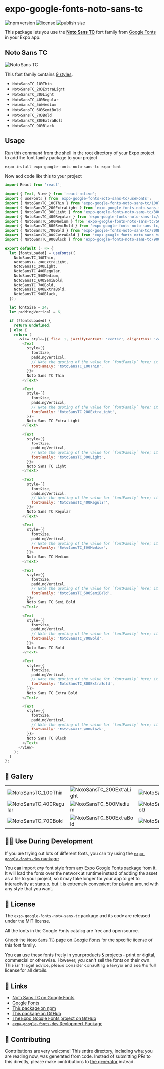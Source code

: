 # expo-google-fonts-noto-sans-tc

![npm version](https://flat.badgen.net/npm/v/expo-google-fonts-noto-sans-tc)
![license](https://flat.badgen.net/github/license/expo/google-fonts)
![publish size](https://flat.badgen.net/packagephobia/install/expo-google-fonts-noto-sans-tc)

This package lets you use the [**Noto Sans TC**](https://fonts.google.com/specimen/Noto+Sans+TC) font family from [Google Fonts](https://fonts.google.com/) in your Expo app.

## Noto Sans TC

![Noto Sans TC](./font-family.png)

This font family contains [9 styles](#-gallery).

- `NotoSansTC_100Thin`
- `NotoSansTC_200ExtraLight`
- `NotoSansTC_300Light`
- `NotoSansTC_400Regular`
- `NotoSansTC_500Medium`
- `NotoSansTC_600SemiBold`
- `NotoSansTC_700Bold`
- `NotoSansTC_800ExtraBold`
- `NotoSansTC_900Black`

## Usage

Run this command from the shell in the root directory of your Expo project to add the font family package to your project
```sh
expo install expo-google-fonts-noto-sans-tc expo-font
```

Now add code like this to your project
```js
import React from 'react';

import { Text, View } from 'react-native';
import { useFonts } from 'expo-google-fonts-noto-sans-tc/useFonts';
import { NotoSansTC_100Thin } from 'expo-google-fonts-noto-sans-tc/100Thin';
import { NotoSansTC_200ExtraLight } from 'expo-google-fonts-noto-sans-tc/200ExtraLight';
import { NotoSansTC_300Light } from 'expo-google-fonts-noto-sans-tc/300Light';
import { NotoSansTC_400Regular } from 'expo-google-fonts-noto-sans-tc/400Regular';
import { NotoSansTC_500Medium } from 'expo-google-fonts-noto-sans-tc/500Medium';
import { NotoSansTC_600SemiBold } from 'expo-google-fonts-noto-sans-tc/600SemiBold';
import { NotoSansTC_700Bold } from 'expo-google-fonts-noto-sans-tc/700Bold';
import { NotoSansTC_800ExtraBold } from 'expo-google-fonts-noto-sans-tc/800ExtraBold';
import { NotoSansTC_900Black } from 'expo-google-fonts-noto-sans-tc/900Black';

export default () => {
  let [fontsLoaded] = useFonts({
    NotoSansTC_100Thin,
    NotoSansTC_200ExtraLight,
    NotoSansTC_300Light,
    NotoSansTC_400Regular,
    NotoSansTC_500Medium,
    NotoSansTC_600SemiBold,
    NotoSansTC_700Bold,
    NotoSansTC_800ExtraBold,
    NotoSansTC_900Black,
  });

  let fontSize = 24;
  let paddingVertical = 6;

  if (!fontsLoaded) {
    return undefined;
  } else {
    return (
      <View style={{ flex: 1, justifyContent: 'center', alignItems: 'center' }}>
        <Text
          style={{
            fontSize,
            paddingVertical,
            // Note the quoting of the value for `fontFamily` here; it expects a string!
            fontFamily: 'NotoSansTC_100Thin',
          }}>
          Noto Sans TC Thin
        </Text>

        <Text
          style={{
            fontSize,
            paddingVertical,
            // Note the quoting of the value for `fontFamily` here; it expects a string!
            fontFamily: 'NotoSansTC_200ExtraLight',
          }}>
          Noto Sans TC Extra Light
        </Text>

        <Text
          style={{
            fontSize,
            paddingVertical,
            // Note the quoting of the value for `fontFamily` here; it expects a string!
            fontFamily: 'NotoSansTC_300Light',
          }}>
          Noto Sans TC Light
        </Text>

        <Text
          style={{
            fontSize,
            paddingVertical,
            // Note the quoting of the value for `fontFamily` here; it expects a string!
            fontFamily: 'NotoSansTC_400Regular',
          }}>
          Noto Sans TC Regular
        </Text>

        <Text
          style={{
            fontSize,
            paddingVertical,
            // Note the quoting of the value for `fontFamily` here; it expects a string!
            fontFamily: 'NotoSansTC_500Medium',
          }}>
          Noto Sans TC Medium
        </Text>

        <Text
          style={{
            fontSize,
            paddingVertical,
            // Note the quoting of the value for `fontFamily` here; it expects a string!
            fontFamily: 'NotoSansTC_600SemiBold',
          }}>
          Noto Sans TC Semi Bold
        </Text>

        <Text
          style={{
            fontSize,
            paddingVertical,
            // Note the quoting of the value for `fontFamily` here; it expects a string!
            fontFamily: 'NotoSansTC_700Bold',
          }}>
          Noto Sans TC Bold
        </Text>

        <Text
          style={{
            fontSize,
            paddingVertical,
            // Note the quoting of the value for `fontFamily` here; it expects a string!
            fontFamily: 'NotoSansTC_800ExtraBold',
          }}>
          Noto Sans TC Extra Bold
        </Text>

        <Text
          style={{
            fontSize,
            paddingVertical,
            // Note the quoting of the value for `fontFamily` here; it expects a string!
            fontFamily: 'NotoSansTC_900Black',
          }}>
          Noto Sans TC Black
        </Text>
      </View>
    );
  }
};

```

## 🔡 Gallery


||||
|-|-|-|
|![NotoSansTC_100Thin](.//100Thin/NotoSansTC_100Thin.ttf.png)|![NotoSansTC_200ExtraLight](.//200ExtraLight/NotoSansTC_200ExtraLight.ttf.png)|![NotoSansTC_300Light](.//300Light/NotoSansTC_300Light.ttf.png)||
|![NotoSansTC_400Regular](.//400Regular/NotoSansTC_400Regular.ttf.png)|![NotoSansTC_500Medium](.//500Medium/NotoSansTC_500Medium.ttf.png)|![NotoSansTC_600SemiBold](.//600SemiBold/NotoSansTC_600SemiBold.ttf.png)||
|![NotoSansTC_700Bold](.//700Bold/NotoSansTC_700Bold.ttf.png)|![NotoSansTC_800ExtraBold](.//800ExtraBold/NotoSansTC_800ExtraBold.ttf.png)|![NotoSansTC_900Black](.//900Black/NotoSansTC_900Black.ttf.png)||


## 👩‍💻 Use During Development

If you are trying out lots of different fonts, you can try using the [`expo-google-fonts-dev` package](https://github.com/freeboub/google-fonts/tree/master/font-packages/dev#readme).

You can import *any* font style from any Expo Google Fonts package from it. It will load the fonts
over the network at runtime instead of adding the asset as a file to your project, so it may take longer
for your app to get to interactivity at startup, but it is extremely convenient
for playing around with any style that you want.

## 📖 License

The `expo-google-fonts-noto-sans-tc` package and its code are released under the MIT license.

All the fonts in the Google Fonts catalog are free and open source.

Check the [Noto Sans TC page on Google Fonts](https://fonts.google.com/specimen/Noto+Sans+TC) for the specific license of this font family.

You can use these fonts freely in your products & projects - print or digital, commercial or otherwise. However, you can't sell the fonts on their own. This isn't legal advice, please consider consulting a lawyer and see the full license for all details.

## 🔗 Links

- [Noto Sans TC on Google Fonts](https://fonts.google.com/specimen/Noto+Sans+TC)
- [Google Fonts](https://fonts.google.com/)
- [This package on npm](https://www.npmjs.com/package/expo-google-fonts-noto-sans-tc)
- [This package on GitHub](https://github.com/freeboub/google-fonts/tree/master/font-packages/noto-sans-tc)
- [The Expo Google Fonts project on GitHub](https://github.com/freeboub/google-fonts)
- [`expo-google-fonts-dev` Devlopment Package](https://github.com/freeboub/google-fonts/tree/master/font-packages/dev)

## 🤝 Contributing

Contributions are very welcome! This entire directory, including what you are reading now, was generated from code. Instead of submitting PRs to this directly, please make contributions to [the generator](https://github.com/freeboub/google-fonts/tree/master/packages/generator) instead.
